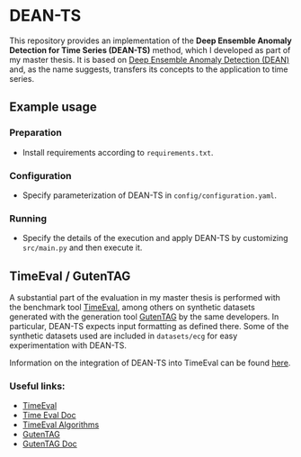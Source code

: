 # DEAN-TS

This repository provides an implementation of the **Deep Ensemble Anomaly Detection for Time Series (DEAN-TS)** method, which I developed as part of my master thesis.
It is based on [Deep Ensemble Anomaly Detection (DEAN)](https://github.com/KDD-OpenSource/DEAN) and, as the name suggests,
transfers its concepts to the application to time series.

## Example usage

### Preparation
- Install requirements according to `requirements.txt`.

### Configuration
- Specify parameterization of DEAN-TS in `config/configuration.yaml`.

### Running
- Specify the details of the execution and apply DEAN-TS by customizing `src/main.py` and then execute it.

## TimeEval / GutenTAG

A substantial part of the evaluation in my master thesis is performed with the benchmark tool [TimeEval](https://github.com/HPI-Information-Systems/TimeEval),
among others on synthetic datasets generated with the generation tool [GutenTAG](https://github.com/HPI-Information-Systems/gutentag) by the same developers.
In particular, DEAN-TS expects input formatting as defined there.
Some of the synthetic datasets used are included in `datasets/ecg` for easy experimentation with DEAN-TS.

Information on the integration of DEAN-TS into TimeEval can be found [here](https://github.com/Ti-Kat/dean-ts/blob/main/timeeval/README.md).

### Useful links: 
- [TimeEval](https://github.com/HPI-Information-Systems/TimeEval)
- [Time Eval Doc](https://timeeval.readthedocs.io/en/latest/)
- [TimeEval Algorithms](https://github.com/HPI-Information-Systems/TimeEval-algorithms)
- [GutenTAG](https://github.com/HPI-Information-Systems/gutentag)
- [GutenTAG Doc](https://github.com/HPI-Information-Systems/gutentag/blob/main/doc/index.md)
